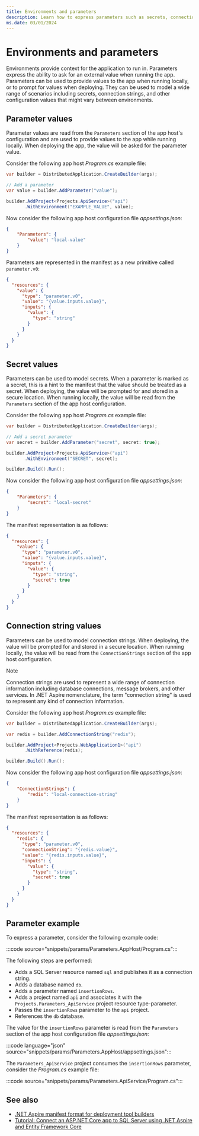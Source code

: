 ```yaml
---
title: Environments and parameters
description: Learn how to express parameters such as secrets, connection strings, and other configuration values that might vary between environments.
ms.date: 03/01/2024
---
```


# Environments and parameters

Environments provide context for the application to run in. Parameters express the ability to ask for an external value when running the app. Parameters can be used to provide values to the app when running locally, or to prompt for values when deploying. They can be used to model a wide range of scenarios including secrets, connection strings, and other configuration values that might vary between environments.

## Parameter values

Parameter values are read from the `Parameters` section of the app host's configuration and are used to provide values to the app while running locally. When deploying the app, the value will be asked for the parameter value.

Consider the following app host _Program.cs_ example file:

```csharp
var builder = DistributedApplication.CreateBuilder(args);

// Add a parameter
var value = builder.AddParameter("value");

builder.AddProject<Projects.ApiService>("api")
       .WithEnvironment("EXAMPLE_VALUE", value);
```

Now consider the following app host configuration file _appsettings.json_:

```json
{
    "Parameters": {
        "value": "local-value"
    }
}
```

Parameters are represented in the manifest as a new primitive called `parameter.v0`:

```json
{
  "resources": {
    "value": {
      "type": "parameter.v0",
      "value": "{value.inputs.value}",
      "inputs": {
        "value": {
          "type": "string"
        }
      }
    }
  }
}
```

## Secret values

Parameters can be used to model secrets. When a parameter is marked as a secret, this is a hint to the manifest that the value should be treated as a secret. When deploying, the value will be prompted for and stored in a secure location. When running locally, the value will be read from the `Parameters` section of the app host configuration.

Consider the following app host _Program.cs_ example file:

```csharp
var builder = DistributedApplication.CreateBuilder(args);

// Add a secret parameter
var secret = builder.AddParameter("secret", secret: true);

builder.AddProject<Projects.ApiService>("api")
       .WithEnvironment("SECRET", secret);

builder.Build().Run();
```

Now consider the following app host configuration file _appsettings.json_:

```json
{
    "Parameters": {
        "secret": "local-secret"
    }
}
```

The manifest representation is as follows:

```json
{
  "resources": {
    "value": {
      "type": "parameter.v0",
      "value": "{value.inputs.value}",
      "inputs": {
        "value": {
          "type": "string",
          "secret": true
        }
      }
    }
  }
}
```

## Connection string values

Parameters can be used to model connection strings. When deploying, the value will be prompted for and stored in a secure location. When running locally, the value will be read from the `ConnectionStrings` section of the app host configuration.

> [!NOTE]
> Connection strings are used to represent a wide range of connection information including database connections, message brokers, and other services. In .NET Aspire nomenclature, the term "connection string" is used to represent any kind of connection information.

Consider the following app host _Program.cs_ example file:

```csharp
var builder = DistributedApplication.CreateBuilder(args);

var redis = builder.AddConnectionString("redis");

builder.AddProject<Projects.WebApplication1>("api")
       .WithReference(redis);

builder.Build().Run();
```

Now consider the following app host configuration file _appsettings.json_:

```json
{
    "ConnectionStrings": {
        "redis": "local-connection-string"
    }
}
```

The manifest representation is as follows:

```json
{
  "resources": {
    "redis": {
      "type": "parameter.v0",
      "connectionString": "{redis.value}",
      "value": "{redis.inputs.value}",
      "inputs": {
        "value": {
          "type": "string",
          "secret": true
        }
      }
    }
  }
}
```

## Parameter example

To express a parameter, consider the following example code:

:::code source="snippets/params/Parameters.AppHost/Program.cs":::

The following steps are performed:

- Adds a SQL Server resource named `sql` and publishes it as a connection string.
- Adds a database named `db`.
- Adds a parameter named `insertionRows`.
- Adds a project named `api` and associates it with the `Projects.Parameters_ApiService` project resource type-parameter.
- Passes the `insertionRows` parameter to the `api` project.
- References the `db` database.

The value for the `insertionRows` parameter is read from the `Parameters` section of the app host configuration file _appsettings.json_:

:::code language="json" source="snippets/params/Parameters.AppHost/appsettings.json":::

The `Parameters_ApiService` project consumes the `insertionRows` parameter, consider the _Program.cs_ example file:

:::code source="snippets/params/Parameters.ApiService/Program.cs":::

## See also

- [.NET Aspire manifest format for deployment tool builders](../deployment/manifest-format.md)
- [Tutorial: Connect an ASP.NET Core app to SQL Server using .NET Aspire and Entity Framework Core](../database/sql-server-components.md)
